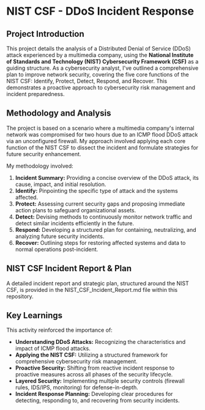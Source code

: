 # **NIST CSF \- DDoS Incident Response**

## **Project Introduction**

This project details the analysis of a Distributed Denial of Service (DDoS) attack experienced by a multimedia company, using the **National Institute of Standards and Technology (NIST) Cybersecurity Framework (CSF)** as a guiding structure. As a cybersecurity analyst, I've outlined a comprehensive plan to improve network security, covering the five core functions of the NIST CSF: Identify, Protect, Detect, Respond, and Recover. This demonstrates a proactive approach to cybersecurity risk management and incident preparedness.

## **Methodology and Analysis**

The project is based on a scenario where a multimedia company's internal network was compromised for two hours due to an ICMP flood DDoS attack via an unconfigured firewall. My approach involved applying each core function of the NIST CSF to dissect the incident and formulate strategies for future security enhancement.

My methodology involved:

1. **Incident Summary:** Providing a concise overview of the DDoS attack, its cause, impact, and initial resolution.  
2. **Identify:** Pinpointing the specific type of attack and the systems affected.  
3. **Protect:** Assessing current security gaps and proposing immediate action plans to safeguard organizational assets.  
4. **Detect:** Devising methods to continuously monitor network traffic and detect similar incidents efficiently in the future.  
5. **Respond:** Developing a structured plan for containing, neutralizing, and analyzing future security incidents.  
6. **Recover:** Outlining steps for restoring affected systems and data to normal operations post-incident.

## **NIST CSF Incident Report & Plan**

A detailed incident report and strategic plan, structured around the NIST CSF, is provided in the NIST\_CSF\_Incident\_Report.md file within this repository.

## **Key Learnings**

This activity reinforced the importance of:

* **Understanding DDoS Attacks:** Recognizing the characteristics and impact of ICMP flood attacks.  
* **Applying the NIST CSF:** Utilizing a structured framework for comprehensive cybersecurity risk management.  
* **Proactive Security:** Shifting from reactive incident response to proactive measures across all phases of the security lifecycle.  
* **Layered Security:** Implementing multiple security controls (firewall rules, IDS/IPS, monitoring) for defense-in-depth.  
* **Incident Response Planning:** Developing clear procedures for detecting, responding to, and recovering from security incidents.